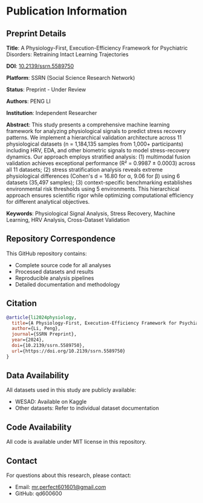 # Publication Information

## Preprint Details

**Title**: A Physiology-First, Execution-Efficiency Framework for Psychiatric Disorders: Retraining Intact Learning Trajectories

**DOI**: [10.2139/ssrn.5589750](https://doi.org/10.2139/ssrn.5589750)

**Platform**: SSRN (Social Science Research Network)

**Status**: Preprint - Under Review

**Authors**: PENG LI

**Institution**: Independent Researcher

**Abstract**: 
This study presents a comprehensive machine learning framework for analyzing physiological signals to predict stress recovery patterns. We implement a hierarchical validation architecture across 11 physiological datasets (n = 1,184,135 samples from 1,000+ participants) including HRV, EDA, and other biometric signals to model stress-recovery dynamics. Our approach employs stratified analysis: (1) multimodal fusion validation achieves exceptional performance (R² = 0.9987 ± 0.0003) across all 11 datasets; (2) stress stratification analysis reveals extreme physiological differences (Cohen's d = 16.80 for α, 9.06 for β) using 6 datasets (35,497 samples); (3) context-specific benchmarking establishes environmental risk thresholds using 5 environments. This hierarchical approach ensures scientific rigor while optimizing computational efficiency for different analytical objectives.

**Keywords**: Physiological Signal Analysis, Stress Recovery, Machine Learning, HRV Analysis, Cross-Dataset Validation

## Repository Correspondence

This GitHub repository contains:
- Complete source code for all analyses
- Processed datasets and results
- Reproducible analysis pipelines
- Detailed documentation and methodology

## Citation

```bibtex
@article{li2024physiology,
  title={A Physiology-First, Execution-Efficiency Framework for Psychiatric Disorders: Retraining Intact Learning Trajectories},
  author={Li, Peng},
  journal={SSRN Preprint},
  year={2024},
  doi={10.2139/ssrn.5589750},
  url={https://doi.org/10.2139/ssrn.5589750}
}
```

## Data Availability

All datasets used in this study are publicly available:
- WESAD: Available on Kaggle
- Other datasets: Refer to individual dataset documentation

## Code Availability

All code is available under MIT license in this repository.

## Contact

For questions about this research, please contact:
- Email: mr.perfect601601@gmail.com
- GitHub: qd600600
